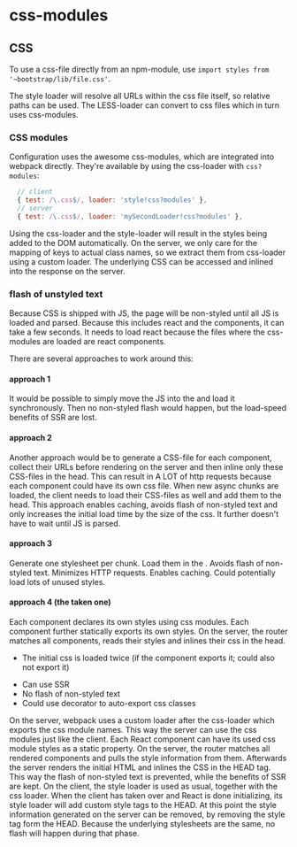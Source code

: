 # css-modules

## CSS

To use a css-file directly from an npm-module, use `import styles from
'~bootstrap/lib/file.css'`.

The style loader will resolve all URLs within the css file itself, so relative
paths can be used. The LESS-loader can convert to css files which in turn uses
css-modules.

### CSS modules

Configuration uses the awesome css-modules, which are integrated into webpack
directly. They're available by using the css-loader with `css?modules`:

```javascript
  // client
  { test: /\.css$/, loader: 'style!css?modules' },
  // server
  { test: /\.css$/, loader: 'mySecondLoader!css?modules' },
```

Using the css-loader and the style-loader will result in the styles being added
to the DOM automatically. On the server, we only care for the mapping of keys to
actual class names, so we extract them from css-loader using a custom loader.
The underlying CSS can be accessed and inlined into the response on the server.

### flash of unstyled text

Because CSS is shipped with JS, the page will be non-styled until all JS is
loaded and parsed. Because this includes react and the components, it can take a
few seconds. It needs to load react because the files where the css-modules are
loaded are react components.

There are several approaches to work around this:

#### approach 1

It would be possible to simply move the JS into the <head> and load it
synchronously. Then no non-styled flash would happen, but the load-speed
benefits of SSR are lost.

#### approach 2

Another approach would be to generate a CSS-file for each component, collect
their URLs before rendering on the server and then inline only these CSS-files
in the head. This can result in A LOT of http requests because each component
could have its own css file. When new async chunks are loaded, the client needs
to load their CSS-files as well and add them to the head. This approach enables
caching, avoids flash of non-styled text and only increases the initial load
time by the size of the css. It further doesn't have to wait until JS is parsed.

#### approach 3

Generate one stylesheet per chunk. Load them in the <head>. Avoids flash of
non-styled text. Minimizes HTTP requests. Enables caching. Could potentially
load lots of unused styles.

#### approach 4 (the taken one)

Each component declares its own styles using css modules. Each component further
statically exports its own styles. On the server, the router matches all
components, reads their styles and inlines their css in the head.

- The initial css is loaded twice (if the component exports it; could also not export it)
+ Can use SSR
+ No flash of non-styled text
+ Could use decorator to auto-export css classes

On the server, webpack uses a custom loader after the css-loader which exports
the css module names. This way the server can use the css modules just like the
client. Each React component can have its used css module styles as a static
property. On the server, the router matches all rendered components and pulls
the style information from them. Afterwards the server renders the initial HTML
and inlines the CSS in the HEAD tag. This way the flash of non-styled text is
prevented, while the benefits of SSR are kept. On the client, the style loader
is used as usual, together with the css loader. When the client has taken over
and React is done initializing, its style loader will add custom style tags to
the HEAD. At this point the style information generated on the server can be
removed, by removing the style tag form the HEAD. Because the underlying
stylesheets are the same, no flash will happen during that phase.
